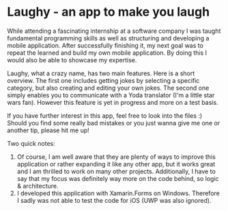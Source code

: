 # Laughy - an app to make you laugh
While attending a fascinating internship at a software company I was taught fundamental programming skills as well as structuring and developing a mobile application. 
After successfully finishing it, my next goal was to repeat the learned and build my own mobile application. 
By doing this I would also be able to showcase my expertise.

Laughy, what a crazy name, has two main features. Here is a short overview.
The first one includes getting jokes by selecting a specific category, but also creating and editing your own jokes.
The second one simply enables you to communicate with a Yoda translator (I'm a little star wars fan). However this feature is yet in progress and more on a test basis.

If you have further interest in this app, feel free to look into the files :)
Should you find some really bad mistakes or you just wanna give me one or another tip, please hit me up!

Two quick notes:
1. Of course, I am well aware that they are plenty of ways to improve this application or rather expanding it like any other app, but it works great and I am thrilled to work on many other projects. Additionally, I have to say that my focus was definitely way more on the code behind, so logic & architecture.
2. I developed this application with Xamarin.Forms on Windows. Therefore I sadly was not able to test the code for iOS (UWP was also ignored).
